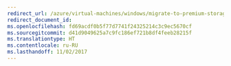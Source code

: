 ```yaml
---
redirect_url: /azure/virtual-machines/windows/migrate-to-premium-storage-using-azure-site-recovery
redirect_document_id: 
ms.openlocfilehash: fd69acdf0b5f77d7741f24325214c3c9ec5670cf
ms.sourcegitcommit: d41d9049625a7c9fc186ef721b8df4feeb28215f
ms.translationtype: HT
ms.contentlocale: ru-RU
ms.lasthandoff: 11/02/2017
---
```

